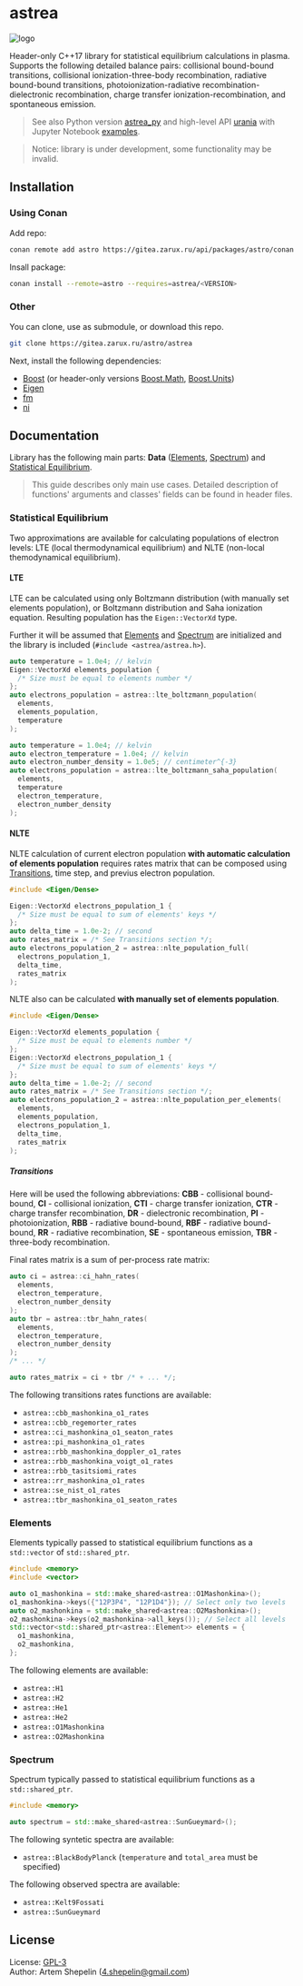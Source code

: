 # astrea

![logo](assets/logo.svg)

Header-only C++17 library for statistical equilibrium calculations in plasma.
Supports the following detailed balance pairs: collisional bound-bound
transitions, collisional ionization-three-body recombination, radiative
bound-bound transitions, photoionization-radiative recombination-dielectronic
recombination, charge transfer ionization-recombination, and spontaneous
emission.

> See also Python version [astrea_py](https://gitea.zarux.ru/astro/astrea_py)
> and high-level API [urania](https://gitea.zarux.ru/astro/urania) with Jupyter
> Notebook
> [examples](https://gitea.zarux.ru/astro/urania/src/branch/main/examples).

> Notice: library is under development, some functionality may be invalid.

## Installation

### Using Conan

Add repo:

```sh
conan remote add astro https://gitea.zarux.ru/api/packages/astro/conan
```

Insall package:

```sh
conan install --remote=astro --requires=astrea/<VERSION>
```

### Other

You can clone, use as submodule, or download this repo.

```sh
git clone https://gitea.zarux.ru/astro/astrea
```

Next, install the following dependencies:

- [Boost](https://www.boost.org/) (or header-only versions
  [Boost.Math](https://gitea.zarux.ru/astro/boost-math),
  [Boost.Units](https://gitea.zarux.ru/astro/boost-units))
- [Eigen](https://eigen.tuxfamily.org/index.php?title=Main_Page)
- [fm](https://gitea.zarux.ru/astro/fm)
- [ni](https://gitea.zarux.ru/astro/ni)

## Documentation

Library has the following main parts: **Data** ([Elements](#elements),
[Spectrum](#spectrum)) and [Statistical Equilibrium](#statistical-equilibrium).

> This guide describes only main use cases.
> Detailed description of functions' arguments and classes' fields can be found
> in header files.

### Statistical Equilibrium

Two approximations are available for calculating populations of electron levels:
LTE (local thermodynamical equilibrium) and NLTE (non-local themodynamical
equilibrium).

#### LTE

LTE can be calculated using only Boltzmann distribution (with manually set
elements population), or Boltzmann distribution and Saha ionization equation.
Resulting population has the `Eigen::VectorXd` type.

Further it will be assumed that [Elements](#elements) and [Spectrum](#spectrum)
are initialized and the library is included (`#include <astrea/astrea.h>`).

```cpp
auto temperature = 1.0e4; // kelvin
Eigen::VectorXd elements_population {
  /* Size must be equal to elements number */
};
auto electrons_population = astrea::lte_boltzmann_population(
  elements,
  elements_population,
  temperature
);

auto temperature = 1.0e4; // kelvin
auto electron_temperature = 1.0e4; // kelvin
auto electron_number_density = 1.0e5; // centimeter^{-3}
auto electrons_population = astrea::lte_boltzmann_saha_population(
  elements,
  temperature
  electron_temperature,
  electron_number_density
);
```

#### NLTE

NLTE calculation of current electron population
**with automatic calculation of elements population** requires rates matrix that
can be composed using [Transitions](#transitions), time step, and previus
electron population.

```cpp
#include <Eigen/Dense>

Eigen::VectorXd electrons_population_1 {
  /* Size must be equal to sum of elements' keys */
};
auto delta_time = 1.0e-2; // second
auto rates_matrix = /* See Transitions section */;
auto electrons_population_2 = astrea::nlte_population_full(
  electrons_population_1,
  delta_time,
  rates_matrix
);
```

NLTE also can be calculated **with manually set of elements population**.

```cpp
#include <Eigen/Dense>

Eigen::VectorXd elements_population {
  /* Size must be equal to elements number */
};
Eigen::VectorXd electrons_population_1 {
  /* Size must be equal to sum of elements' keys */
};
auto delta_time = 1.0e-2; // second
auto rates_matrix = /* See Transitions section */;
auto electrons_population_2 = astrea::nlte_population_per_elements(
  elements,
  elements_population,
  electrons_population_1,
  delta_time,
  rates_matrix
);
```

##### Transitions

Here will be used the following abbreviations: **CBB** - collisional
bound-bound, **CI** - collisional ionization, **CTI** - charge transfer
ionization, **CTR** - charge transfer recombination, **DR** - dielectronic
recombination, **PI** - photoionization, **RBB** - radiative bound-bound,
**RBF** - radiative bound-bound, **RR** - radiative recombination,
**SE** - spontaneous emission, **TBR** - three-body recombination.

Final rates matrix is a sum of per-process rate matrix:

```cpp
auto ci = astrea::ci_hahn_rates(
  elements,
  electron_temperature,
  electron_number_density
);
auto tbr = astrea::tbr_hahn_rates(
  elements,
  electron_temperature,
  electron_number_density
);
/* ... */

auto rates_matrix = ci + tbr /* + ... */;
```

The following transitions rates functions are available:

- `astrea::cbb_mashonkina_o1_rates`
- `astrea::cbb_regemorter_rates`
- `astrea::ci_mashonkina_o1_seaton_rates`
- `astrea::pi_mashonkina_o1_rates`
- `astrea::rbb_mashonkina_doppler_o1_rates`
- `astrea::rbb_mashonkina_voigt_o1_rates`
- `astrea::rbb_tasitsiomi_rates`
- `astrea::rr_mashonkina_o1_rates`
- `astrea::se_nist_o1_rates`
- `astrea::tbr_mashonkina_o1_seaton_rates`

### Elements

Elements typically passed to statistical equilibrium functions as a
`std::vector` of `std::shared_ptr`.

```cpp
#include <memory>
#include <vector>

auto o1_mashonkina = std::make_shared<astrea::O1Mashonkina>();
o1_mashonkina->keys({"12P3P4", "12P1D4"}); // Select only two levels
auto o2_mashonkina = std::make_shared<astrea::O2Mashonkina>();
o2_mashonkina->keys(o2_mashonkina->all_keys()); // Select all levels
std::vector<std::shared_ptr<astrea::Element>> elements = {
  o1_mashonkina,
  o2_mashonkina,
};
```

The following elements are available:

- `astrea::H1`
- `astrea::H2`
- `astrea::He1`
- `astrea::He2`
- `astrea::O1Mashonkina`
- `astrea::O2Mashonkina`

### Spectrum

Spectrum typically passed to statistical equilibrium functions as a
`std::shared_ptr`.

```cpp
#include <memory>

auto spectrum = std::make_shared<astrea::SunGueymard>();
```

The following syntetic spectra are available:

- `astrea::BlackBodyPlanck` (`temperature` and `total_area` must be specified)

The following observed spectra are available:

- `astrea::Kelt9Fossati`
- `astrea::SunGueymard`

## License

License: [GPL-3](./LICENSE)  
Author: Artem Shepelin (4.shepelin@gmail.com)